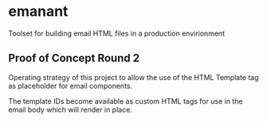 # emanant
Toolset for building email HTML files in a production envirionment

## Proof of Concept Round 2
Operating strategy of this project to allow the use of the HTML Template tag as placeholder for email components. 

The template IDs become available as custom HTML tags for use in the email body which will render in place. 

